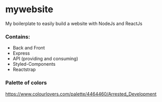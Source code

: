# mywebsite
My boilerplate to easily build a website with NodeJs and ReactJs

### Contains:
- Back and Front
- Express
- API (providing and consuming)
- Styled-Components
- Reactstrap

### Palette of colors
https://www.colourlovers.com/palette/4464460/Arrested_Development